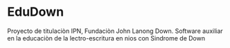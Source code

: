 # EduDown
Proyecto de titulaciòn IPN, Fundaciòn John Lanong Down. Software auxiliar en la educaciòn de la lectro-escritura en nios con Sindrome de Down
